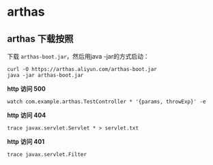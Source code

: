 # arthas

## arthas 下载按照

下载 `arthas-boot.jar`，然后用java -jar的方式启动：

```shell
curl -O https://arthas.aliyun.com/arthas-boot.jar
java -jar arthas-boot.jar
```


**http 访问 500**
```shell
watch com.example.arthas.TestController * '{params, throwExp}' -e
```

**http 访问 404**
```shell
trace javax.servlet.Servlet * > servlet.txt
```

**http 访问 401**
```shell
trace javax.servlet.Filter 
```